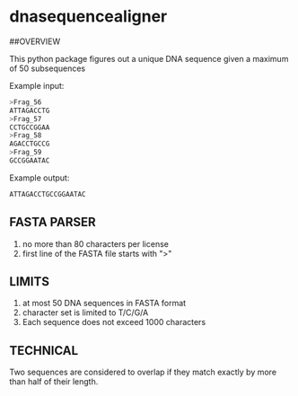 # dnasequencealigner

##OVERVIEW

This python package figures out a unique DNA sequence given a maximum of 50 subsequences

Example input:

```python
>Frag_56
ATTAGACCTG
>Frag_57
CCTGCCGGAA
>Frag_58
AGACCTGCCG
>Frag_59
GCCGGAATAC
```

Example output:

```python
ATTAGACCTGCCGGAATAC
```

## FASTA PARSER

1. no more than 80 characters per license
2. first line of the FASTA file starts with ">"


## LIMITS

1. at most 50 DNA sequences in FASTA format
2. character set is limited to T/C/G/A
3. Each sequence does not exceed 1000 characters

## TECHNICAL

Two sequences are considered to overlap if they match exactly by more than half of their length.
